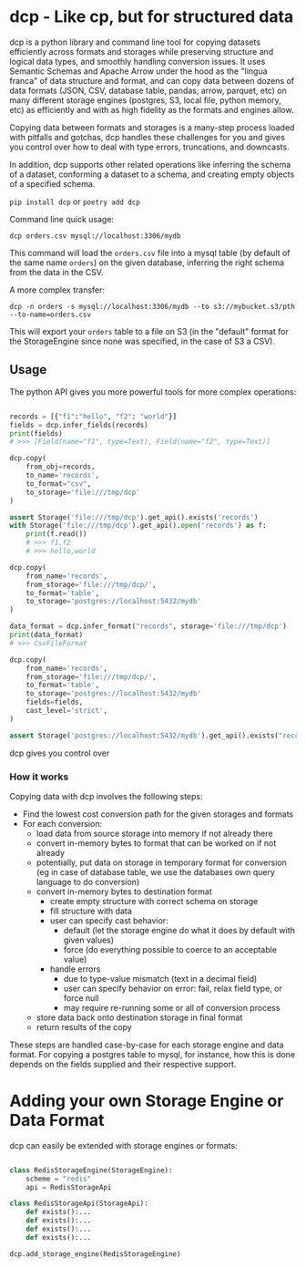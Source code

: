 # dcp - Like cp, but for structured data

dcp is a python library and command line tool for copying datasets efficiently
across formats and storages while preserving structure and logical data types,
and smoothly handling conversion issues. It uses Semantic Schemas and Apache
Arrow under the hood as the "lingua franca" of data structure and format, and
can copy data between dozens of data formats (JSON, CSV, database table, pandas,
arrow, parquet, etc) on many different storage engines (postgres, S3, local
file, python memory, etc) as efficiently and with as high fidelity as the formats
and engines allow.

Copying data between formats and storages is a many-step process loaded
with pitfalls and gotchas, dcp handles these challenges for you and gives you
control over how to deal with type errors, truncations, and downcasts.

In addition, dcp supports other related operations
like inferring the schema of a dataset, conforming a dataset to a schema, and
creating empty objects of a specified schema.

`pip install dcp` or `poetry add dcp`

Command line quick usage:

`dcp orders.csv mysql://localhost:3306/mydb`

This command will load the `orders.csv` file into a mysql table (by default of the same name `orders`)
on the given database, inferring the right schema from the data in the CSV.

A more complex transfer:

`dcp -n orders -s mysql://localhost:3306/mydb --to s3://mybucket.s3/pth --to-name=orders.csv`

This will export your `orders` table to a file on S3 (in the "default" format for
the StorageEngine since none was specified, in the case of S3 a CSV).

## Usage

The python API gives you more powerful tools for more complex operations:

```python

records = [{"f1":"hello", "f2": "world"}]
fields = dcp.infer_fields(records)
print(fields)
# >>> [Field(name="f1", type=Text), Field(name="f2", type=Text)]

dcp.copy(
    from_obj=records,
    to_name='records',
    to_format="csv",
    to_storage='file:///tmp/dcp'
)

assert Storage('file:///tmp/dcp').get_api().exists('records')
with Storage('file:///tmp/dcp').get_api().open('records') as f:
    print(f.read())
    # >>> f1,f2
    # >>> hello,world

dcp.copy(
    from_name='records',
    from_storage='file:///tmp/dcp/',
    to_format='table',
    to_storage='postgres://localhost:5432/mydb'
)

data_format = dcp.infer_format("records", storage='file:///tmp/dcp')
print(data_format)
# >>> CsvFileFormat

dcp.copy(
    from_name='records',
    from_storage='file:///tmp/dcp/',
    to_format='table',
    to_storage='postgres://localhost:5432/mydb'
    fields=fields,
    cast_level='strict',
)

assert Storage('postgres://localhost:5432/mydb').get_api().exists("records")
```

dcp gives you control over

### How it works

Copying data with dcp involves the following steps:

- Find the lowest cost conversion path for the given storages and formats
- For each conversion:
  - load data from source storage into memory if not already there
  - convert in-memory bytes to format that can be worked on if not already
  - potentially, put data on storage in temporary format for conversion
    (eg in case of database table, we use the databases own query language to do conversion)
  - convert in-memory bytes to destination format
    - create empty structure with correct schema on storage
    - fill structure with data
    - user can specify cast behavior:
      - default (let the storage engine do what it does by default with given values)
      - force (do everything possible to coerce to an acceptable value)
    - handle errors
      - due to type-value mismatch (text in a decimal field)
      - user can specify behavior on error: fail, relax field type, or force null
      - may require re-running some or all of conversion process
  - store data back onto destination storage in final format
  - return results of the copy

These steps are handled case-by-case for each storage engine and data format. For
copying a postgres table to mysql, for instance, how this is done depends on the
fields supplied and their respective support.

# Adding your own Storage Engine or Data Format

dcp can easily be extended with storage engines or formats:

```python

class RedisStorageEngine(StorageEngine):
    scheme = "redis"
    api = RedisStorageApi

class RedisStorageApi(StorageApi):
    def exists():...
    def exists():...
    def exists():...
    def exists():...

dcp.add_storage_engine(RedisStorageEngine)
```
